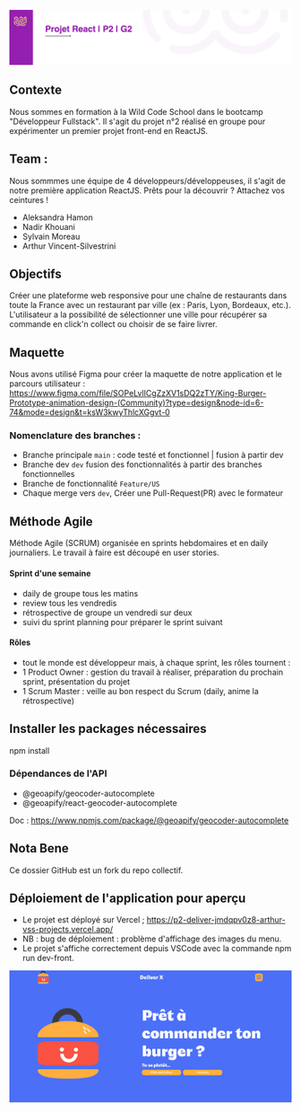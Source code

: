 ![image](image/g2.png)

## Contexte
Nous sommes en formation à la Wild Code School dans le bootcamp "Développeur Fullstack".
Il s'agit du projet n°2 réalisé en groupe pour expérimenter un premier projet front-end en ReactJS.

## Team :

Nous sommmes une équipe de 4 développeurs/développeuses, il s'agit de notre première application ReactJS. Prêts pour la découvrir ? Attachez vos ceintures !

- Aleksandra Hamon
- Nadir Khouani
- Sylvain Moreau
- Arthur Vincent-Silvestrini

## Objectifs

Créer une plateforme web responsive pour une chaîne de restaurants dans toute la France avec un restaurant par ville (ex : Paris, Lyon, Bordeaux, etc.). L'utilisateur a la possibilité de sélectionner une ville pour récupérer sa commande en click'n collect ou choisir de se faire livrer.

## Maquette

Nous avons utilisé Figma pour créer la maquette de notre application et le parcours utilisateur :
https://www.figma.com/file/SOPeLvlICgZzXV1sDQ2zTY/King-Burger-Prototype-animation-design-(Community)?type=design&node-id=6-74&mode=design&t=ksW3kwyThlcXGgvt-0

### Nomenclature des branches :

- Branche principale `main` : code testé et fonctionnel | fusion à partir dev
- Branche dev `dev` fusion des fonctionnalités à partir des branches fonctionnelles
- Branche de fonctionnalité `Feature/US`
- Chaque merge vers `dev`, Créer une Pull-Request(PR) avec le formateur

## Méthode Agile

Méthode Agile (SCRUM) organisée en sprints hebdomaires et en daily journaliers. Le travail à faire est découpé en user stories.

#### Sprint d'une semaine

- daily de groupe tous les matins
- review tous les vendredis
- rétrospective de groupe un vendredi sur deux
- suivi du sprint planning pour préparer le sprint suivant

#### Rôles

- tout le monde est développeur mais, à chaque sprint, les rôles tournent :
- 1 Product Owner : gestion du travail à réaliser, préparation du prochain sprint, présentation du projet
- 1 Scrum Master : veille au bon respect du Scrum (daily, anime la rétrospective)


## Installer les packages nécessaires

npm install

### Dépendances de l'API 

- @geoapify/geocoder-autocomplete
- @geoapify/react-geocoder-autocomplete

Doc : https://www.npmjs.com/package/@geoapify/geocoder-autocomplete

## Nota Bene
Ce dossier GitHub est un fork du repo collectif.


## Déploiement de l'application pour aperçu 
- Le projet est déployé sur Vercel ;
https://p2-deliver-jmdqpv0z8-arthur-vss-projects.vercel.app/
- NB : bug de déploiement : problème d'affichage des images du menu.
- Le projet s'affiche correctement depuis VSCode avec la commande npm run dev-front.

![image](frontend/src/assets/icones/apercu-site.png)
